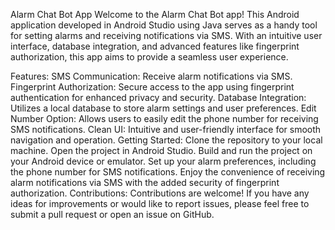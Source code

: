 Alarm Chat Bot App
Welcome to the Alarm Chat Bot app! This Android application developed in Android Studio using Java serves as a handy tool for setting alarms and receiving notifications via SMS. With an intuitive user interface, database integration, and advanced features like fingerprint authorization, this app aims to provide a seamless user experience.

Features:
SMS Communication: Receive alarm notifications via SMS.
Fingerprint Authorization: Secure access to the app using fingerprint authentication for enhanced privacy and security.
Database Integration: Utilizes a local database to store alarm settings and user preferences.
Edit Number Option: Allows users to easily edit the phone number for receiving SMS notifications.
Clean UI: Intuitive and user-friendly interface for smooth navigation and operation.
Getting Started:
Clone the repository to your local machine.
Open the project in Android Studio.
Build and run the project on your Android device or emulator.
Set up your alarm preferences, including the phone number for SMS notifications.
Enjoy the convenience of receiving alarm notifications via SMS with the added security of fingerprint authorization.
Contributions:
Contributions are welcome! If you have any ideas for improvements or would like to report issues, please feel free to submit a pull request or open an issue on GitHub.
